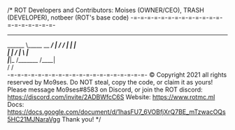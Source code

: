 /*
ROT Developers and Contributors:
Moises (OWNER/CEO), 
TRASH (DEVELOPER),
notbeer (ROT's base code)
-=-=-=-=-=-=-=-=-=-=-=-=-=-=-=-=-=-=-=-=-
__________ ___________________
\______   \\_____  \__    ___/
 |       _/ /   |   \|    |   
 |    |   \/    |    \    |   
 |____|_  /\_______  /____|   
        \/         \/         
-=-=-=-=-=-=-=-=-=-=-=-=-=-=-=-=-=-=-=-=-
© Copyright 2021 all rights reserved by Mo9ses. Do NOT steal, copy the code, or claim it as yours!
Please message Mo9ses#8583 on Discord, or join the ROT discord: https://discord.com/invite/2ADBWfcC6S
Website: https://www.rotmc.ml
Docs: https://docs.google.com/document/d/1hasFU7_6VOBfjXrQ7BE_mTzwacOQs5HC21MJNaraVgg
Thank you!
*/